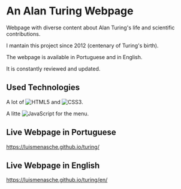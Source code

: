 # An Alan Turing Webpage

Webpage with diverse content about Alan 
Turing's life and scientific contributions.

I mantain this project since 2012 (centenary of Turing's birth).

The webpage is available in Portuguese and in English.

It is constantly reviewed and updated.

## Used Technologies

A lot of ![HTML5](https://img.shields.io/badge/HTML5-E34F26?style=for-the-badge&logo=html5&logoColor=white) and ![CSS3](https://img.shields.io/badge/CSS3-1572B6?style=for-the-badge&logo=css3&logoColor=white).

A litte ![JavaScript](https://img.shields.io/badge/JavaScript-F7DF1E?style=for-the-badge&logo=javascript&logoColor=black) for the menu.

## Live Webpage in Portuguese

https://luismenasche.github.io/turing/

## Live Webpage in English

https://luismenasche.github.io/turing/en/
